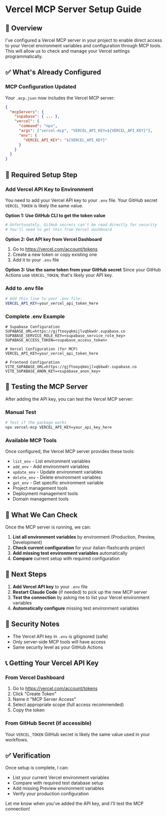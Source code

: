 # Vercel MCP Server Setup Guide

## 🎯 Overview

I've configured a Vercel MCP server in your project to enable direct access to your Vercel environment variables and configuration through MCP tools. This will allow us to check and manage your Vercel settings programmatically.

## ✅ What's Already Configured

### MCP Configuration Updated
Your `.mcp.json` now includes the Vercel MCP server:

```json
{
  "mcpServers": {
    "supabase": { ... },
    "vercel": {
      "command": "npx",
      "args": ["vercel-mcp", "VERCEL_API_KEY=${VERCEL_API_KEY}"],
      "env": {
        "VERCEL_API_KEY": "${VERCEL_API_KEY}"
      }
    }
  }
}
```

## 🔧 Required Setup Step

### Add Vercel API Key to Environment

You need to add your Vercel API key to your `.env` file. Your GitHub secret `VERCEL_TOKEN` is likely the same value.

**Option 1: Use GitHub CLI to get the token value**
```bash
# Unfortunately, GitHub secrets can't be read directly for security
# You'll need to get this from Vercel dashboard
```

**Option 2: Get API key from Vercel Dashboard**
1. Go to https://vercel.com/account/tokens
2. Create a new token or copy existing one
3. Add it to your `.env` file

**Option 3: Use the same token from your GitHub secret**
Since your GitHub Actions use `VERCEL_TOKEN`, that's likely your API key.

### Add to .env file
```bash
# Add this line to your .env file:
VERCEL_API_KEY=your_vercel_api_token_here
```

### Complete .env Example
```env
# Supabase Configuration
SUPABASE_URL=https://gjftooyqkmijlvqbkwdr.supabase.co
SUPABASE_SERVICE_ROLE_KEY=<supabase_service_role_key>
SUPABASE_ACCESS_TOKEN=<supabase_access_token>

# Vercel Configuration (for MCP)
VERCEL_API_KEY=your_vercel_api_token_here

# Frontend Configuration
VITE_SUPABASE_URL=https://gjftooyqkmijlvqbkwdr.supabase.co
VITE_SUPABASE_ANON_KEY=<supabase_anon_key>
```

## 🧪 Testing the MCP Server

After adding the API key, you can test the Vercel MCP server:

### Manual Test
```bash
# Test if the package works
npx vercel-mcp VERCEL_API_KEY=your_api_key_here
```

### Available MCP Tools

Once configured, the Vercel MCP server provides these tools:
- `list_env` - List environment variables
- `add_env` - Add environment variables
- `update_env` - Update environment variables
- `delete_env` - Delete environment variables
- `get_env` - Get specific environment variable
- Project management tools
- Deployment management tools
- Domain management tools

## 🎯 What We Can Check

Once the MCP server is running, we can:

1. **List all environment variables** by environment (Production, Preview, Development)
2. **Check current configuration** for your italian-flashcards project
3. **Add missing test environment variables** automatically
4. **Compare** current setup with required configuration

## 🚀 Next Steps

1. **Add Vercel API key** to your `.env` file
2. **Restart Claude Code** (if needed) to pick up the new MCP server
3. **Test the connection** by asking me to list your Vercel environment variables
4. **Automatically configure** missing test environment variables

## 🔐 Security Notes

- The Vercel API key in `.env` is gitignored (safe)
- Only server-side MCP tools will have access
- Same security level as your GitHub Actions

## 📞 Getting Your Vercel API Key

### From Vercel Dashboard
1. Go to https://vercel.com/account/tokens
2. Click "Create Token"
3. Name it "MCP Server Access"
4. Select appropriate scope (full access recommended)
5. Copy the token

### From GitHub Secret (if accessible)
Your `VERCEL_TOKEN` GitHub secret is likely the same value used in your workflows.

## ✅ Verification

Once setup is complete, I can:
- List your current Vercel environment variables
- Compare with required test database setup
- Add missing Preview environment variables
- Verify your production configuration

Let me know when you've added the API key, and I'll test the MCP connection!
